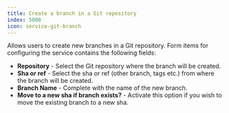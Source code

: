```yaml
---
title: Create a branch in a Git repository
index: 5000
icon: service-git-branch
---
```


Allows users to create new branches in a Git repository. Form items for configuring the service contains the following
fields:

- **Repository** - Select the Git repository where the branch will be created.
- **Sha or ref** - Select the sha or ref (other branch, tags etc.) from where the branch will be created.
- **Branch Name** - Complete with the name of the new branch.
- **Move to a new sha if branch exists?** - Activate this option if you wish to move the existing branch to a new sha.
